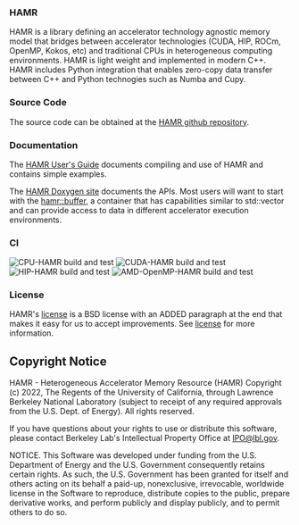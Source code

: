 ### HAMR
HAMR is a library defining an accelerator technology agnostic memory model that
bridges between accelerator technologies (CUDA, HIP, ROCm, OpenMP, Kokos, etc)
and traditional CPUs in heterogeneous computing environments.  HAMR is light
weight and implemented in modern C++. HAMR includes Python integration that
enables zero-copy data transfer between C++ and Python technogies such as Numba
and Cupy.

### Source Code
The source code can be obtained at the [HAMR github repository](https://github.com/LBL-EESA/HAMR).

### Documentation
The [HAMR User's Guide](https://hamr.readthedocs.io/en/latest/) documents
compiling and use of HAMR and contains simple examples.

The [HAMR Doxygen site](https://hamr.readthedocs.io/en/latest/doxygen/index.html) documents the APIs. Most users will
want to start with the [hamr::buffer](https://hamr.readthedocs.io/en/latest/doxygen/classhamr_1_1buffer.html), a
container that has capabilities similar to std::vector and can provide access
to data in different accelerator execution environments.

### CI
![CPU-HAMR build and test](https://github.com/LBL-EESA/hamr/actions/workflows/build_and_test_cpu.yml/badge.svg)
![CUDA-HAMR build and test](https://github.com/LBL-EESA/hamr/actions/workflows/build_and_test_cuda.yml/badge.svg)
![HIP-HAMR build and test](https://github.com/LBL-EESA/hamr/actions/workflows/build_and_test_hip.yml/badge.svg)
![AMD-OpenMP-HAMR build and test](https://github.com/LBL-EESA/hamr/actions/workflows/build_and_test_amd_openmp.yml/badge.svg)

### License
HAMR's [license](LICENSE) is a BSD license with an ADDED paragraph at the end that makes it easy for us to
accept improvements. See [license](LICENSE) for more information.

## Copyright Notice
HAMR - Heterogeneous Accelerator Memory Resource (HAMR)
Copyright (c) 2022, The Regents of the University of California, through
Lawrence Berkeley National Laboratory (subject to receipt of any
required approvals from the U.S. Dept. of Energy). All rights reserved.

If you have questions about your rights to use or distribute this software,
please contact Berkeley Lab's Intellectual Property Office at
IPO@lbl.gov.

NOTICE.  This Software was developed under funding from the U.S. Department
of Energy and the U.S. Government consequently retains certain rights.  As
such, the U.S. Government has been granted for itself and others acting on
its behalf a paid-up, nonexclusive, irrevocable, worldwide license in the
Software to reproduce, distribute copies to the public, prepare derivative
works, and perform publicly and display publicly, and to permit others to do so.
